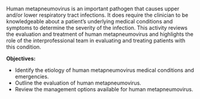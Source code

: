 Human metapneumovirus is an important pathogen that causes upper and/or lower respiratory tract infections. It does require the clinician to be knowledgeable about a patient’s underlying medical conditions and symptoms to determine the severity of the infection. This activity reviews the evaluation and treatment of human metapneumovirus and highlights the role of the interprofessional team in evaluating and treating patients with this condition.

**Objectives:**
- Identify the etiology of human metapneumovirus medical conditions and emergencies.
- Outline the evaluation of human metapneumovirus.
- Review the management options available for human metapneumovirus.